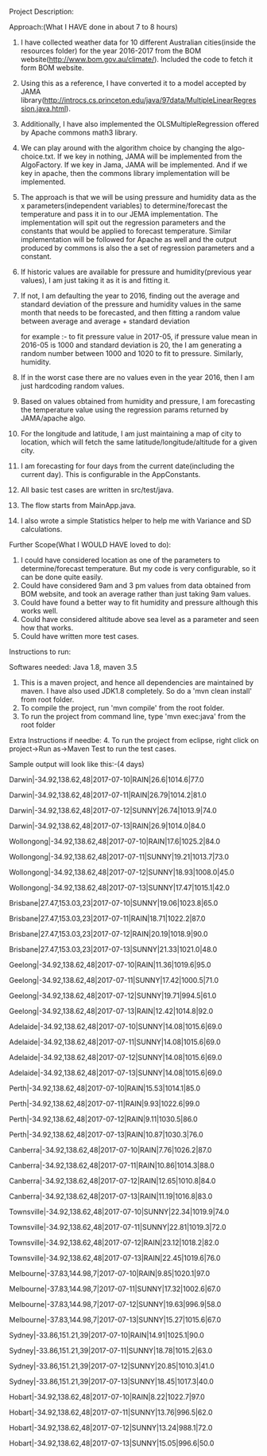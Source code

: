 Project Description:

Approach:(What I HAVE done in about 7 to 8 hours)
1. I have collected weather data for 10 different Australian cities(inside the resources folder) for the year 2016-2017 from the BOM website(http://www.bom.gov.au/climate/). Included the code to fetch it form BOM website.

2. Using this as a reference, I have converted it to a model accepted by JAMA library(http://introcs.cs.princeton.edu/java/97data/MultipleLinearRegression.java.html).

3. Additionally, I have also implemented the OLSMultipleRegression offered by Apache commons math3 library.

4. We can play around with the algorithm choice by changing the algo-choice.txt. If we key in nothing, JAMA will be implemented from the AlgoFactory. If we key in Jama, JAMA will be implemented. And if we key in apache, then the commons library implementation will be implemented.

5. The approach is that we will be using pressure and humidity data as the x parameters(independent variables) to determine/forecast the temperature and pass it in to our JEMA implementation. The implementation will spit out the regression parameters and the constants that would be applied to forecast temperature. Similar implementation will be followed for Apache as well and the output produced by commons is also the a set of regression parameters and a constant. 

6. If historic values are available for pressure and humidity(previous year values), I am just taking it as it is and fitting it. 

7. If not, I am defaulting the year to 2016, finding out the average and standard deviation of the pressure and humidity values in the same month that needs to be forecasted, and then fitting a random value between average and average + standard deviation

	for example :- to fit pressure value in 2017-05, if pressure value mean in 2016-05 is 1000 and standard deviation is 20, the I am generating a random number between 1000 and 1020 to fit to pressure. 
	Similarly, humidity.

8. If in the worst case there are no values even in the year 2016, then I am just hardcoding random values.

9. Based on values obtained from humidity and pressure, I am forecasting the temperature value using the regression params returned by JAMA/apache algo.

10. For the longitude and latitude, I am just maintaining a map of city to location, which will fetch the same latitude/longitude/altitude for a given city.

11. I am forecasting for four days from the current date(including the current day). This is configurable in the AppConstants.

12. All basic test cases are written in src/test/java.

13. The flow starts from MainApp.java.

14. I also wrote a simple Statistics helper to help me with Variance and SD calculations.


Further Scope(What I WOULD HAVE loved to do):
1. I could have considered location as one of the parameters to determine/forecast temperature. But my code is very configurable, so it can be done quite easily.
2. Could have considered 9am and 3 pm values from data obtained from BOM website, and took an average rather than just taking 9am values.
3. Could have found a better way to fit humidity and pressure although this works well.
4. Could have considered altitude above sea level as a parameter and seen how that works.
5. Could have written more test cases.

Instructions to run:

Softwares needed: Java 1.8, maven 3.5

1. This is a maven project, and hence all dependencies are maintained by maven. I have also used JDK1.8 completely. So do a 'mvn clean install' from root folder.
2. To compile the project, run 'mvn compile' from the root folder.
3. To run the project from command line, type 'mvn exec:java' from the root folder

Extra Instructions if needbe:
4. To run the project from eclipse, right click on project->Run as->Maven Test to run the test cases.

Sample output will look like this:-(4 days)

Darwin|-34.92,138.62,48|2017-07-10|RAIN|26.6|1014.6|77.0

Darwin|-34.92,138.62,48|2017-07-11|RAIN|26.79|1014.2|81.0

Darwin|-34.92,138.62,48|2017-07-12|SUNNY|26.74|1013.9|74.0

Darwin|-34.92,138.62,48|2017-07-13|RAIN|26.9|1014.0|84.0

Wollongong|-34.92,138.62,48|2017-07-10|RAIN|17.6|1025.2|84.0

Wollongong|-34.92,138.62,48|2017-07-11|SUNNY|19.21|1013.7|73.0

Wollongong|-34.92,138.62,48|2017-07-12|SUNNY|18.93|1008.0|45.0

Wollongong|-34.92,138.62,48|2017-07-13|SUNNY|17.47|1015.1|42.0

Brisbane|27.47,153.03,23|2017-07-10|SUNNY|19.06|1023.8|65.0

Brisbane|27.47,153.03,23|2017-07-11|RAIN|18.71|1022.2|87.0

Brisbane|27.47,153.03,23|2017-07-12|RAIN|20.19|1018.9|90.0

Brisbane|27.47,153.03,23|2017-07-13|SUNNY|21.33|1021.0|48.0

Geelong|-34.92,138.62,48|2017-07-10|RAIN|11.36|1019.6|95.0

Geelong|-34.92,138.62,48|2017-07-11|SUNNY|17.42|1000.5|71.0

Geelong|-34.92,138.62,48|2017-07-12|SUNNY|19.71|994.5|61.0

Geelong|-34.92,138.62,48|2017-07-13|RAIN|12.42|1014.8|92.0

Adelaide|-34.92,138.62,48|2017-07-10|SUNNY|14.08|1015.6|69.0

Adelaide|-34.92,138.62,48|2017-07-11|SUNNY|14.08|1015.6|69.0

Adelaide|-34.92,138.62,48|2017-07-12|SUNNY|14.08|1015.6|69.0

Adelaide|-34.92,138.62,48|2017-07-13|SUNNY|14.08|1015.6|69.0

Perth|-34.92,138.62,48|2017-07-10|RAIN|15.53|1014.1|85.0

Perth|-34.92,138.62,48|2017-07-11|RAIN|9.93|1022.6|99.0

Perth|-34.92,138.62,48|2017-07-12|RAIN|9.11|1030.5|86.0

Perth|-34.92,138.62,48|2017-07-13|RAIN|10.87|1030.3|76.0

Canberra|-34.92,138.62,48|2017-07-10|RAIN|7.76|1026.2|87.0

Canberra|-34.92,138.62,48|2017-07-11|RAIN|10.86|1014.3|88.0

Canberra|-34.92,138.62,48|2017-07-12|RAIN|12.65|1010.8|84.0

Canberra|-34.92,138.62,48|2017-07-13|RAIN|11.19|1016.8|83.0

Townsville|-34.92,138.62,48|2017-07-10|SUNNY|22.34|1019.9|74.0

Townsville|-34.92,138.62,48|2017-07-11|SUNNY|22.81|1019.3|72.0

Townsville|-34.92,138.62,48|2017-07-12|RAIN|23.12|1018.2|82.0

Townsville|-34.92,138.62,48|2017-07-13|RAIN|22.45|1019.6|76.0

Melbourne|-37.83,144.98,7|2017-07-10|RAIN|9.85|1020.1|97.0

Melbourne|-37.83,144.98,7|2017-07-11|SUNNY|17.32|1002.6|67.0

Melbourne|-37.83,144.98,7|2017-07-12|SUNNY|19.63|996.9|58.0

Melbourne|-37.83,144.98,7|2017-07-13|SUNNY|15.27|1015.6|67.0

Sydney|-33.86,151.21,39|2017-07-10|RAIN|14.91|1025.1|90.0

Sydney|-33.86,151.21,39|2017-07-11|SUNNY|18.78|1015.2|63.0

Sydney|-33.86,151.21,39|2017-07-12|SUNNY|20.85|1010.3|41.0

Sydney|-33.86,151.21,39|2017-07-13|SUNNY|18.45|1017.3|40.0

Hobart|-34.92,138.62,48|2017-07-10|RAIN|8.22|1022.7|97.0

Hobart|-34.92,138.62,48|2017-07-11|SUNNY|13.76|996.5|62.0

Hobart|-34.92,138.62,48|2017-07-12|SUNNY|13.24|988.1|72.0

Hobart|-34.92,138.62,48|2017-07-13|SUNNY|15.05|996.6|50.0
